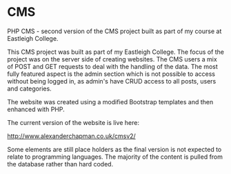 # CMS
PHP CMS - second version of the CMS project built as part of my course at Eastleigh College.

This CMS project was built as part of my Eastleigh College. The focus of the project was on the server side of creating websites. 
The CMS users a mix of POST and GET requests to deal with the handling of the data. The most fully featured aspect is the admin section which is not possible to access without being logged in, as admin's have CRUD access to all posts, users and categories. 

The website was created using a modified Bootstrap templates and then enhanced with PHP. 

The current version of the website is live here:

http://www.alexanderchapman.co.uk/cmsv2/

Some elements are still place holders as the final version is not expected to relate to programming languages. The majority of the content is pulled from the database rather than hard coded.

